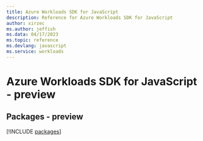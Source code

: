 ```yaml
---
title: Azure Workloads SDK for JavaScript
description: Reference for Azure Workloads SDK for JavaScript
author: xirzec
ms.author: jeffish
ms.data: 04/17/2023
ms.topic: reference
ms.devlang: javascript
ms.service: workloads
---
```

# Azure Workloads SDK for JavaScript - preview
## Packages - preview
[!INCLUDE [packages](workloads-index.md)]